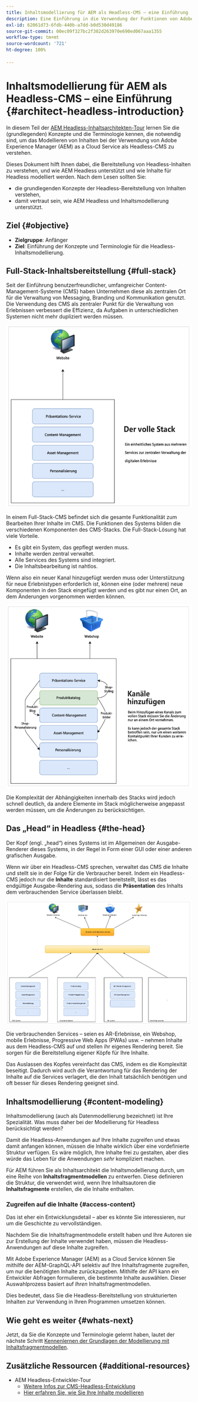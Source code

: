 ```yaml
---
title: Inhaltsmodellierung für AEM als Headless-CMS – eine Einführung
description: Eine Einführung in die Verwendung der Funktionen von Adobe Experience Manager as a Cloud Service als Headless-CMS zum Modellieren von Inhalten für Ihr Projekt.
exl-id: 62061d73-6fdb-440b-a7dd-b0d530d49186
source-git-commit: 00ec09f327bc2f382d263970e690ed067aaa1355
workflow-type: tm+mt
source-wordcount: '721'
ht-degree: 100%

---
```


# Inhaltsmodellierung für AEM als Headless-CMS – eine Einführung {#architect-headless-introduction}

In diesem Teil der [AEM Headless-Inhaltsarchitekten-Tour](overview.md) lernen Sie die (grundlegenden) Konzepte und die Terminologie kennen, die notwendig sind, um das Modellieren von Inhalten bei der Verwendung von Adobe Experience Manager (AEM) as a Cloud Service als Headless-CMS zu verstehen.

Dieses Dokument hilft Ihnen dabei, die Bereitstellung von Headless-Inhalten zu verstehen, und wie AEM Headless unterstützt und wie Inhalte für Headless modelliert werden. Nach dem Lesen sollten Sie:

* die grundlegenden Konzepte der Headless-Bereitstellung von Inhalten verstehen,
* damit vertraut sein, wie AEM Headless und Inhaltsmodellierung unterstützt.

## Ziel {#objective}

* **Zielgruppe**: Anfänger
* **Ziel**: Einführung der Konzepte und Terminologie für die Headless-Inhaltsmodellierung.

## Full-Stack-Inhaltsbereitstellung {#full-stack}

Seit der Einführung benutzerfreundlicher, umfangreicher Content-Management-Systeme (CMS) haben Unternehmen diese als zentralen Ort für die Verwaltung von Messaging, Branding und Kommunikation genutzt. Die Verwendung des CMS als zentraler Punkt für die Verwaltung von Erlebnissen verbessert die Effizienz, da Aufgaben in unterschiedlichen Systemen nicht mehr dupliziert werden müssen.

![Das klassische Full-Stack-CMS](/help/journey-headless/developer/assets/full-stack.png)

In einem Full-Stack-CMS befindet sich die gesamte Funktionalität zum Bearbeiten Ihrer Inhalte im CMS. Die Funktionen des Systems bilden die verschiedenen Komponenten des CMS-Stacks. Die Full-Stack-Lösung hat viele Vorteile.

* Es gibt ein System, das gepflegt werden muss.
* Inhalte werden zentral verwaltet.
* Alle Services des Systems sind integriert.
* Die Inhaltsbearbeitung ist nahtlos.

Wenn also ein neuer Kanal hinzugefügt werden muss oder Unterstützung für neue Erlebnistypen erforderlich ist, können eine (oder mehrere) neue Komponenten in den Stack eingefügt werden und es gibt nur einen Ort, an dem Änderungen vorgenommen werden können.

![Hinzufügen eines neuen Kanals zum Stack](/help/journey-headless/developer/assets/adding-channel.png)

Die Komplexität der Abhängigkeiten innerhalb des Stacks wird jedoch schnell deutlich, da andere Elemente im Stack möglicherweise angepasst werden müssen, um die Änderungen zu berücksichtigen.

## Das „Head“ in Headless {#the-head}

Der Kopf (engl. „head“) eines Systems ist im Allgemeinen der Ausgabe-Renderer dieses Systems, in der Regel in Form einer GUI oder einer anderen grafischen Ausgabe.

Wenn wir über ein Headless-CMS sprechen, verwaltet das CMS die Inhalte und stellt sie in der Folge für die Verbraucher bereit. Indem ein Headless-CMS jedoch nur die **Inhalte** standardisiert bereitstellt, lässt es das endgültige Ausgabe-Rendering aus, sodass die **Präsentation** des Inhalts dem verbrauchenden Service überlassen bleibt.

![Headless-CMS](/help/journey-headless/developer/assets/headless-cms.png)

Die verbrauchenden Services – seien es AR-Erlebnisse, ein Webshop, mobile Erlebnisse, Progressive Web Apps (PWAs) usw. – nehmen Inhalte aus dem Headless-CMS auf und stellen ihr eigenes Rendering bereit. Sie sorgen für die Bereitstellung eigener Köpfe für Ihre Inhalte.

Das Auslassen des Kopfes vereinfacht das CMS, indem es die Komplexität beseitigt. Dadurch wird auch die Verantwortung für das Rendering der Inhalte auf die Services verlagert, die den Inhalt tatsächlich benötigen und oft besser für dieses Rendering geeignet sind.

## Inhaltsmodellierung {#content-modeling}

Inhaltsmodellierung (auch als Datenmodellierung bezeichnet) ist Ihre Spezialität. Was muss daher bei der Modellierung für Headless berücksichtigt werden?

Damit die Headless-Anwendungen auf Ihre Inhalte zugreifen und etwas damit anfangen können, müssen die Inhalte wirklich über eine vordefinierte Struktur verfügen. Es wäre möglich, Ihre Inhalte frei zu gestalten, aber dies würde das Leben für die Anwendungen *sehr* kompliziert machen.

Für AEM führen Sie als Inhaltsarchitekt die Inhaltsmodellierung durch, um eine Reihe von **Inhaltsfragmentmodellen** zu entwerfen. Diese definieren die Struktur, die verwendet wird, wenn Ihre Inhaltsautoren die **Inhaltsfragmente** erstellen, die die Inhalte enthalten.

### Zugreifen auf die Inhalte {#access-content}

Das ist eher ein Entwicklungsdetail – aber es könnte Sie interessieren, nur um die Geschichte zu vervollständigen.

Nachdem Sie die Inhaltsfragmentmodelle erstellt haben und Ihre Autoren sie zur Erstellung der Inhalte verwendet haben, müssen die Headless-Anwendungen auf diese Inhalte zugreifen.

Mit Adobe Experience Manager (AEM) as a Cloud Service können Sie mithilfe der AEM-GraphQL-API selektiv auf Ihre Inhaltsfragmente zugreifen, um nur die benötigten Inhalte zurückzugeben. Mithilfe der API kann ein Entwickler Abfragen formulieren, die bestimmte Inhalte auswählen. Dieser Auswahlprozess basiert auf *Ihren* Inhaltsfragmentmodellen.

Dies bedeutet, dass Sie die Headless-Bereitstellung von strukturierten Inhalten zur Verwendung in Ihren Programmen umsetzen können.

## Wie geht es weiter {#whats-next}

Jetzt, da Sie die Konzepte und Terminologie gelernt haben, lautet der nächste Schritt [Kennenlernen der Grundlagen der Modellierung mit Inhaltsfragmentmodellen](basics.md).

## Zusätzliche Ressourcen {#additional-resources}

* AEM Headless-Entwickler-Tour
   * [Weitere Infos zur CMS-Headless-Entwicklung](/help/journey-headless/developer/learn-about.md)
   * [Hier erfahren Sie, wie Sie Ihre Inhalte modellieren](/help/journey-headless/developer/model-your-content.md)
